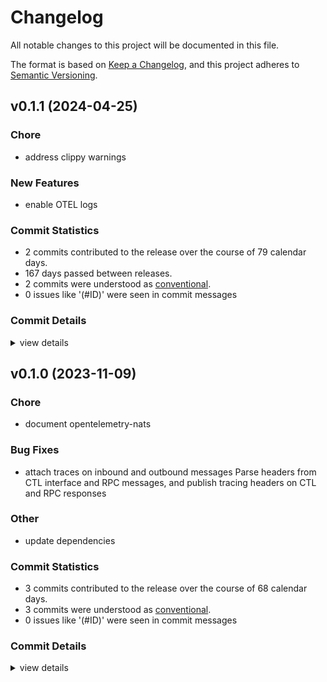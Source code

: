# Changelog

All notable changes to this project will be documented in this file.

The format is based on [Keep a Changelog](https://keepachangelog.com/en/1.0.0/),
and this project adheres to [Semantic Versioning](https://semver.org/spec/v2.0.0.html).

## v0.1.1 (2024-04-25)

### Chore

 - <csr-id-5957fce86a928c7398370547d0f43c9498185441/> address clippy warnings

### New Features

 - <csr-id-3602bdf5345ec9a75e88c7ce1ab4599585bcc2d3/> enable OTEL logs

### Commit Statistics

<csr-read-only-do-not-edit/>

 - 2 commits contributed to the release over the course of 79 calendar days.
 - 167 days passed between releases.
 - 2 commits were understood as [conventional](https://www.conventionalcommits.org).
 - 0 issues like '(#ID)' were seen in commit messages

### Commit Details

<csr-read-only-do-not-edit/>

<details><summary>view details</summary>

 * **Uncategorized**
    - Address clippy warnings ([`5957fce`](https://github.com/wasmCloud/wasmCloud/commit/5957fce86a928c7398370547d0f43c9498185441))
    - Enable OTEL logs ([`3602bdf`](https://github.com/wasmCloud/wasmCloud/commit/3602bdf5345ec9a75e88c7ce1ab4599585bcc2d3))
</details>

## v0.1.0 (2023-11-09)

### Chore

 - <csr-id-b0e3cedcc2bb8ee5c4f852e5ee44e07ce95dd7a2/> document opentelemetry-nats

### Bug Fixes

 - <csr-id-74142c4cff683565fb321b7b65fbb158b5a9c990/> attach traces on inbound and outbound messages
   Parse headers from CTL interface and RPC messages, and publish tracing headers
   on CTL and RPC responses

### Other

 - <csr-id-22276ff61bcb4992b557f7af6624c9715f72c32b/> update dependencies

### Commit Statistics

<csr-read-only-do-not-edit/>

 - 3 commits contributed to the release over the course of 68 calendar days.
 - 3 commits were understood as [conventional](https://www.conventionalcommits.org).
 - 0 issues like '(#ID)' were seen in commit messages

### Commit Details

<csr-read-only-do-not-edit/>

<details><summary>view details</summary>

 * **Uncategorized**
    - Document opentelemetry-nats ([`b0e3ced`](https://github.com/wasmCloud/wasmCloud/commit/b0e3cedcc2bb8ee5c4f852e5ee44e07ce95dd7a2))
    - Update dependencies ([`22276ff`](https://github.com/wasmCloud/wasmCloud/commit/22276ff61bcb4992b557f7af6624c9715f72c32b))
    - Attach traces on inbound and outbound messages ([`74142c4`](https://github.com/wasmCloud/wasmCloud/commit/74142c4cff683565fb321b7b65fbb158b5a9c990))
</details>

